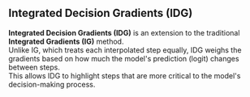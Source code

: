 ## Integrated Decision Gradients (IDG)
**Integrated Decision Gradients (IDG)** is an extension to the traditional **Integrated Gradients (IG)** method.  
Unlike IG, which treats each interpolated step equally, IDG weighs the gradients based on how much the model's prediction (logit) changes between steps.  
This allows IDG to highlight steps that are more critical to the model's decision-making process.
